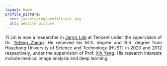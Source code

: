 ```yaml
---
layout: home
profile_picture:
  src: /assets/img/profile-pic.jpg
  alt: website picture
---
```

<p align = "justify">
	Yi Lin is now a researcher in <a href="https://jarvislab.tencent.com/">Jarvis Lab</a> at Tencent under the supervision of Dr. <a href="https://sites.google.com/site/yefengzheng/">Yefeng Zheng</a>. He received his M.S. degree and B.S. degree from Huazhong University of Science and Technology (HUST) in 2020 and 2012 respectively, under the supervision of Prof. <a href="https://sites.google.com/view/xinyang">Xin Yang</a>. His research interests include medical image analysis and deep learning.
<p>
<!-- <p>
  You can find the source code and the instructions on <a href="https://github.com/eliottvincent/bay">GitHub</a>.
</p> -->
